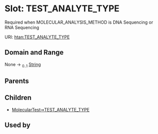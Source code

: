 
# Slot: TEST_ANALYTE_TYPE

Required when MOLECULAR_ANALYSIS_METHOD is DNA Sequencing or RNA Sequencing

URI: [htan:TEST_ANALYTE_TYPE](https://w3id.org/htan/TEST_ANALYTE_TYPE)


## Domain and Range

None &#8594;  <sub>0..1</sub> [String](types/String.md)

## Parents


## Children

 *  [MolecularTest➞TEST_ANALYTE_TYPE](MolecularTest_TEST_ANALYTE_TYPE.md)

## Used by

